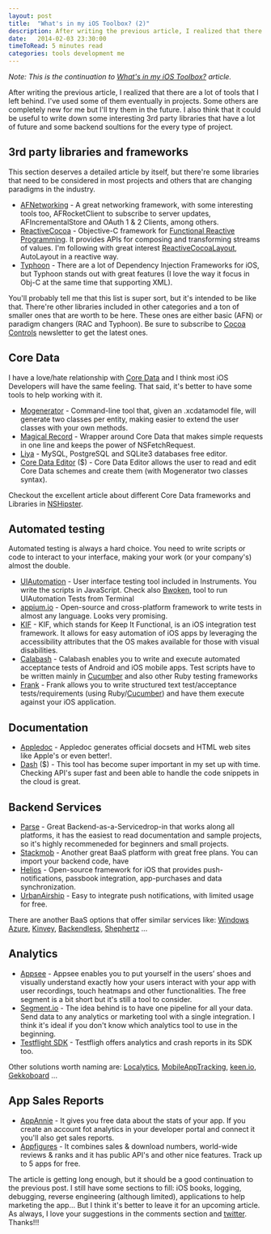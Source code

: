 ```yaml
---
layout: post
title:  "What's in my iOS Toolbox? (2)"
description: After writing the previous article, I realized that there are a lot of tools that I left behind. I've used some of them eventually in projects. Some others are completely new for me but I'll try them in the future.
date:   2014-02-03 23:30:00
timeToRead: 5 minutes read
categories: tools development me
---
```


*Note: This is the continuation to [What's in my iOS Toolbox?][toolbox] article.*

[toolbox]: http://edsancha.com/blog/2014/01/28/whats-in-my-iOS-toolbox.html

After writing the previous article, I realized that there are a lot of tools that I left behind. I've used some of them eventually in projects. Some others are completely new for me but I'll try them in the future. I also think that it could be useful to write down some interesting 3rd party libraries that have a lot of future and some backend soultions for the every type of project.

## 3rd party libraries and frameworks

This section deserves a detailed article by itself, but there're some libraries that need to be considered in most projects and others that are changing paradigms in the industry.

- [AFNetworking][af] - A great networking framework, with some interesting tools too, AFRocketClient to subscribe to server updates, AFIncrementalStore and OAuth 1 & 2 Clients, among others. 
- [ReactiveCocoa][rac] - Objective-C framework for [Functional Reactive Programming][frc]. It provides APIs for composing and transforming streams of values. I'm following with great interest [ReactiveCocoaLayout][racl], AutoLayout in a reactive way.
- [Typhoon][ty] - There are a lot of Dependency Injection Frameworks for iOS, but Typhoon stands out with great features (I love the way it focus in Obj-C at the same time that supporting XML). 

You'll probably tell me that this list is super sort, but it's intended to be like that. There're other libraries included in other categories and a ton of smaller ones that are worth to be here. These ones are either basic (AFN) or paradigm changers (RAC and Typhoon). Be sure to subscribe to [Cocoa Controls][cocoacontrols] newsletter to get the latest ones.

[af]: http://github.com/AFNetworking
[rac]: https://github.com/ReactiveCocoa
[frc]: http://en.wikipedia.org/wiki/Functional_reactive_programming
[racl]: https://github.com/ReactiveCocoa/ReactiveCocoaLayout
[ty]: http://www.typhoonframework.org 
[cocoacontrols]:  http://cocoacontrols.com

## Core Data

I have a love/hate relationship with [Core Data][CoreData] and I think most iOS Developers will have the same feeling. That said, it's better to have some tools to help working with it.

- [Mogenerator][mo] - Command-line tool that, given an .xcdatamodel file, will generate two classes per entity, making easier to extend the user classes with your own methods.
- [Magical Record][mr] - Wrapper around Core Data that makes simple requests in one line and keeps the power of NSFetchRequest.
- [Liya][liya] - MySQL, PostgreSQL and SQLite3 databases free editor.  
- [Core Data Editor][cde] ($) - Core Data Editor allows the user to read and edit Core Data schemes and create them (with Mogenerator two classes syntax).

Checkout the excellent article about different Core Data frameworks and Libraries in [NSHipster][NSHipsterCD].

[mo]: http://rentzsch.github.io/mogenerator/
[mr]: https://github.com/magicalpanda/MagicalRecord
[liya]: https://cutedgesystems.com/software/Liya/
[cde]: http://thermal-core.com/CoreDataEditor/
[CoreData]: https://developer.apple.com/library/mac/documentation/cocoa/Conceptual/CoreData/cdProgrammingGuide.html
[NSHipsterCD]: http://nshipster.com/core-data-libraries-and-utilities/

## Automated testing

Automated testing is always a hard choice. You need to write scripts or code to interact to your interface, making your work (or your company's) almost the double.

- [UIAutomation][uia] - User interface testing tool included in Instruments. You write the scripts in JavaScript. Check also [Bwoken][bwoken], tool to run UIAutomation Tests from Terminal
- [appium.io][appium] - Open-source and cross-platform framework to write tests in almost any language. Looks very promising.
- [KIF][kif] - KIF, which stands for Keep It Functional, is an iOS integration test framework. It allows for easy automation of iOS apps by leveraging the accessibility attributes that the OS makes available for those with visual disabilities.
- [Calabash][calabash] - Calabash enables you to write and execute automated acceptance tests of Android and iOS mobile apps. Test scripts have to be written mainly in [Cucumber][cucumber] and also other Ruby testing frameworks
- [Frank][frank] - Frank allows you to write structured text test/acceptance tests/requirements (using Ruby/[Cucumber][cucumber]) and have them execute against your iOS application.


[uia]: https://developer.apple.com/library/mac/documentation/DeveloperTools/Conceptual/InstrumentsUserGuide/UsingtheAutomationInstrument/UsingtheAutomationInstrument.html
[bwoken]: https://github.com/bendyworks/bwoken
[appium]: http://appium.io
[kif]: https://github.com/kif-framework/KIF
[calabash]: http://calaba.sh
[frank]: http://www.testingwithfrank.com
[cucumber]: http://cukes.info


## Documentation

- [Appledoc][doc] - Appledoc generates official docsets and HTML web sites like Apple's or even better!.
- [Dash][dash] ($) - This tool has become super important in my set up with time. Checking API's super fast and been able to handle the code snippets in the cloud is great.

[doc]: http://gentlebytes.com/appledoc/
[dash]: http://kapeli.com/dash

## Backend Services

- [Parse][parse] - Great Backend-as-a-Servicedrop-in that works along all platforms, it has the easiest to read documentation and sample projects, so it's highly recommeneded for beginners and small projects. 
- [Stackmob][stackmob] - Another great BaaS platform with great free plans. You can import your backend code, have 
- [Helios][helios] - Open-source framework for iOS that provides push-notifications, passbook integration, app-purchases and data synchronization.
- [UrbanAirship][urban] - Easy to integrate push notifications, with limited usage for free.

There are another BaaS options that offer similar services like: [Windows Azure][azure], [Kinvey][kinvey], [Backendless][bless], [Shephertz][shep] ...

[parse]: https://www.parse.com
[stackmob]: https://www.stackmob.com
[helios]: http://helios.io
[urban]: http://urbanairship.com
[azure]: http://www.windowsazure.com/
[kinvey]: http://www.kinvey.com
[bless]: https://backendless.com/
[shep]: http://api.shephertz.com

## Analytics

- [Appsee][appsee] - Appsee enables you to put yourself in the users’ shoes and visually understand exactly how your users interact with your app with user recordings, touch heatmaps and other functionalities. The free segment is a bit short but it's still a tool to consider. 
- [Segment.io][segment] - The idea behind is to have one pipeline for all your data. Send data to any analytics or marketing tool with a single integration. I think it's ideal if you don't know which analytics tool to use in the beginning.
- [Testflight SDK][testflight] - Testfligh offers analytics and crash reports in its SDK too.

Other solutions worth naming are: [Localytics][local], [MobileAppTracking][mat], [keen.io][keen], [Gekkoboard][gekko] ...

[appsee]: http://www.appsee.com
[segment]: https://segment.io
[testflight]: http://testflight.com/
[local]: http://www.localytics.com
[mat]: http://mobileapptracking.com
[keen]: https://keen.io
[gekko]: http://www.gekkoboard.com

## App Sales Reports 

- [AppAnnie][annie] - It gives you free data about the stats of your app. If you create an account fot analytics in your developer portal and connect it you'll also get sales reports.
- [Appfigures][appfigures] - It combines sales & download numbers, world-wide reviews & ranks and it has public API's and other nice features. Track up to 5 apps for free. 

[annie]: http://www.appannie.com
[appfigures]: http://appfigures.com

The article is getting long enough, but it should be a good continuation to the previous post. I still have some sections to fill: iOS books, logging, debugging, reverse engineering (although limited), applications to help marketing the app... But I think it's better to leave it for an upcoming article. As always, I love your suggestions in the comments section and [twitter][twitter]. Thanks!!!

[twitter]: https://twitter.com/edsancha